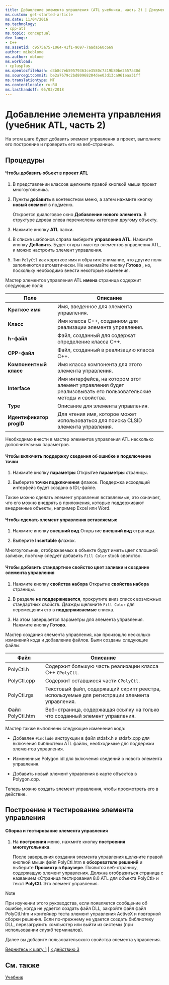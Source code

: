 ```yaml
---
title: Добавление элемента управления (ATL учебника, часть 2) | Документы Microsoft
ms.custom: get-started-article
ms.date: 11/04/2016
ms.technology:
- cpp-atl
ms.topic: conceptual
dev_langs:
- C++
ms.assetid: c9575a75-1064-41f1-9697-7aada560c669
author: mikeblome
ms.author: mblome
ms.workload:
- cplusplus
ms.openlocfilehash: d3b8c7eb59579363ce3580c7319b80be2557a30d
ms.sourcegitcommit: be2a7679c2bd80968204dee03d13ca961eaa31ff
ms.translationtype: MT
ms.contentlocale: ru-RU
ms.lasthandoff: 05/03/2018
---
```

# <a name="adding-a-control-atl-tutorial-part-2"></a>Добавление элемента управления (учебник ATL, часть 2)
На этом шаге будет добавить элемент управления в проект, выполните его построение и проверить его на веб-странице.  
  
## <a name="procedures"></a>Процедуры  
  
#### <a name="to-add-an-object-to-an-atl-project"></a>Чтобы добавить объект в проект ATL  
  
1.  В представлении классов щелкните правой кнопкой мыши проект многоугольника.  
  
2.  Пункты **добавить** в контекстном меню, а затем нажмите кнопку **новый элемент** в подменю.  
  
     Откроется диалоговое окно **Добавление нового элемента**. В структуре дерева слева перечислены категории другому объекту.  
  
3.  Нажмите кнопку **ATL** папки.  
  
4.  В списке шаблонов справа выберите **управления ATL**. Нажмите кнопку **Добавить**. Будет открыт мастер элементов управления ATL, и можно настроить элемент управления.  
  
5.  Тип `PolyCtl` как короткое имя и обратите внимание, что другие поля заполняются автоматически. Не нажимайте кнопку **Готово** , но, поскольку необходимо внести некоторые изменения.  
  
 Мастер элементов управления ATL **имена** страница содержит следующие поля:  
  
|Поле|Описание|  
|-----------|--------------|  
|**Краткое имя**|Имя, введенное для элемента управления.|  
|**Класс**|Имя класса C++, созданном для реализации элемента управления.|  
|**h-файл**|Файл, созданный для содержат определение класса C++.|  
|**CPP-файл**|Файл, созданный в реализацию класса C++.|  
|**Компонентный класс**|Имя класса компонента для этого элемента управления.|  
|**Interface**|Имя интерфейса, на котором этот элемент управления будет реализовывать его пользовательские методы и свойства.|  
|**Type**|Описание для элемента управления.|  
|**Идентификатор progID**|Для чтения имя, которое может использоваться для поиска CLSID элемента управления.|  
  
 Необходимо внести в мастер элементов управления ATL несколько дополнительных параметров.  
  
#### <a name="to-enable-support-for-rich-error-information-and-connection-points"></a>Чтобы включить поддержку сведения об ошибке и подключение точки  
  
1.  Нажмите кнопку **параметры** Открытие **параметры** страницы.  
  
2.  Выберите **точки подключения** флажок. Поддержка исходящий интерфейс будет создано в IDL-файле.  
  
 Также можно сделать элемент управления вставляемые, это означает, что его можно внедрять в приложения, которые поддерживают внедренные объекты, например Excel или Word.  
  
#### <a name="to-make-the-control-insertable"></a>Чтобы сделать элемент управления вставляемые  
  
1.  Нажмите кнопку **внешний вид** Открытие **внешний вид** страницы.  
  
2.  Выберите **Insertable** флажок.  
  
 Многоугольник, отображаемых в объекте будут иметь цвет сплошной заливки, поэтому следует добавить `Fill Color` stock свойство.  
  
#### <a name="to-add-a-fill-color-stock-property-and-create-the-control"></a>Чтобы добавить стандартное свойство цвет заливки и создание элемента управления  
  
1.  Нажмите кнопку **свойства набора** Открытие **свойства набора** страницы.  
  
2.  В разделе **не поддерживается**, прокрутите вниз список возможных стандартных свойств. Дважды щелкните `Fill Color` для перемещения его в **поддерживаемые** списка.  
  
3.  На этом завершается параметры для элемента управления. Нажмите кнопку **Готово**.  
  
 Мастер создания элемента управления, как произошло несколько изменений кода и добавление файлов. Были созданы следующие файлы:  
  
|Файл|Описание|  
|----------|-----------------|  
|PolyCtl.h|Содержит большую часть реализации класса C++ `CPolyCtl`.|  
|PolyCtl.cpp|Содержит оставшиеся части `CPolyCtl`.|  
|PolyCtl.rgs|Текстовый файл, содержащий скрипт реестра, используемые для регистрации элемента управления.|  
|Файл PolyCtl.htm|Веб-страница, содержащая ссылку на только что созданный элемент управления.|  
  
 Мастер также выполнены следующие изменения кода:  
  
-   Добавлен `#include` инструкции в файл stdafx.h и stdafx.cpp для включения библиотеки ATL файлы, необходимые для поддержки элементов управления.  
  
-   Измененные Polygon.idl для включения сведений о нового элемента управления.  
  
-   Добавить новый элемент управления в карте объектов в Polygon.cpp.  
  
 Теперь можно создать элемент управления, чтобы просмотреть его в действие.  
  
## <a name="building-and-testing-the-control"></a>Построение и тестирование элемента управления  
  
#### <a name="to-build-and-test-the-control"></a>Сборка и тестирование элемента управления  
  
1.  На **построения** меню, нажмите кнопку **построения многоугольника**.  
  
     После завершения создания элемента управления щелкните правой кнопкой мыши файл PolyCtl.htm в **обозревателе решений** и выберите **Просмотр в браузере**. Появится веб-страницу, содержащую элемент управления. Должна отобразиться страница с названием «Страница тестирования 8.0 ATL для объекта PolyCtl» и текст **PolyCtl**. Это элемент управления.  
  
> [!NOTE]
>  При изучении этого руководства, если появляется сообщение об ошибке, когда не удается создать файл DLL, закройте файл файл PolyCtl.htm и контейнер теста элемент управления ActiveX и повторной сборки решения. Если по-прежнему не удается создать библиотеку DLL, перезагрузить компьютер или выйти из системы (при использовании служб терминалов).  
  
 Далее вы добавите пользовательского свойства элемента управления.  
  
 [Вернитесь к шагу 1](../atl/creating-the-project-atl-tutorial-part-1.md) &#124; [к действию 3](../atl/adding-a-property-to-the-control-atl-tutorial-part-3.md)  
  
## <a name="see-also"></a>См. также  
 [Учебник](../atl/active-template-library-atl-tutorial.md)

